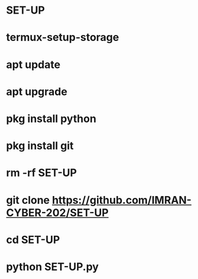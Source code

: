 # SET-UP
# termux-setup-storage
# apt update
# apt upgrade
# pkg install python
# pkg install git
# rm -rf SET-UP
# git clone https://github.com/IMRAN-CYBER-202/SET-UP
# cd SET-UP
# python SET-UP.py

